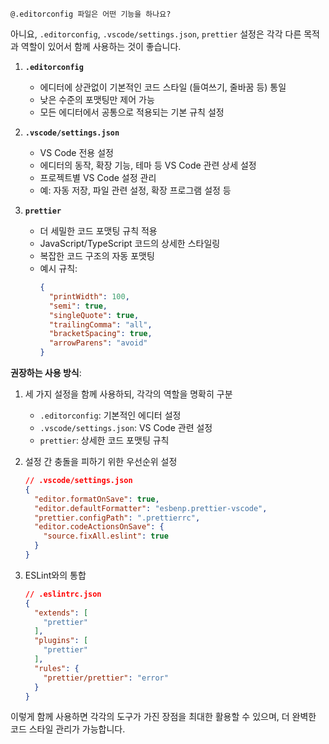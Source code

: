 ```prompt
@.editorconfig 파일은 어떤 기능을 하나요?
```



아니요, `.editorconfig`, `.vscode/settings.json`, `prettier` 설정은 각각 다른 목적과 역할이 있어서 함께 사용하는 것이 좋습니다.

1. **`.editorconfig`**
   - 에디터에 상관없이 기본적인 코드 스타일 (들여쓰기, 줄바꿈 등) 통일
   - 낮은 수준의 포맷팅만 제어 가능
   - 모든 에디터에서 공통으로 적용되는 기본 규칙 설정

2. **`.vscode/settings.json`**
   - VS Code 전용 설정
   - 에디터의 동작, 확장 기능, 테마 등 VS Code 관련 상세 설정
   - 프로젝트별 VS Code 설정 관리
   - 예: 자동 저장, 파일 관련 설정, 확장 프로그램 설정 등

3. **`prettier`**
   - 더 세밀한 코드 포맷팅 규칙 적용
   - JavaScript/TypeScript 코드의 상세한 스타일링
   - 복잡한 코드 구조의 자동 포맷팅
   - 예시 규칙:
     ```json
     {
       "printWidth": 100,
       "semi": true,
       "singleQuote": true,
       "trailingComma": "all",
       "bracketSpacing": true,
       "arrowParens": "avoid"
     }
     ```

**권장하는 사용 방식**:

1. 세 가지 설정을 함께 사용하되, 각각의 역할을 명확히 구분
   - `.editorconfig`: 기본적인 에디터 설정
   - `.vscode/settings.json`: VS Code 관련 설정
   - `prettier`: 상세한 코드 포맷팅 규칙

2. 설정 간 충돌을 피하기 위한 우선순위 설정
   ```json
   // .vscode/settings.json
   {
     "editor.formatOnSave": true,
     "editor.defaultFormatter": "esbenp.prettier-vscode",
     "prettier.configPath": ".prettierrc",
     "editor.codeActionsOnSave": {
       "source.fixAll.eslint": true
     }
   }
   ```

3. ESLint와의 통합
   ```json
   // .eslintrc.json
   {
     "extends": [
       "prettier"
     ],
     "plugins": [
       "prettier"
     ],
     "rules": {
       "prettier/prettier": "error"
     }
   }
   ```

이렇게 함께 사용하면 각각의 도구가 가진 장점을 최대한 활용할 수 있으며, 더 완벽한 코드 스타일 관리가 가능합니다.
